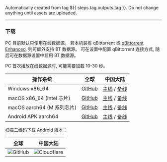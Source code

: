 Automatically created from tag ${{ steps.tag.outputs.tag }}. Do not change anything until assets are
uploaded.

----

### 下载

[//]: # (注意, `checkLatestVersion` 有字符串处理, 修改标题和分隔符前务必查询)

[github-win-x64]: https://github.com/open-ani/ani/releases/download/${{steps.tag.outputs.tag}}/ani-${{steps.tag-version.outputs.substring}}-windows-x86_64.zip

[github-mac-x64]: https://github.com/open-ani/ani/releases/download/${{steps.tag.outputs.tag}}/ani-${{steps.tag-version.outputs.substring}}-macos-x86_64.dmg

[github-mac-aarch64]: https://github.com/open-ani/ani/releases/download/${{steps.tag.outputs.tag}}/ani-${{steps.tag-version.outputs.substring}}-macos-aarch64.dmg

[github-android]: https://github.com/open-ani/ani/releases/download/${{steps.tag.outputs.tag}}/ani-${{steps.tag-version.outputs.substring}}.apk

[cf-win-x64]: https://d.myani.org/${{steps.tag.outputs.tag}}/ani-${{steps.tag-version.outputs.substring}}-windows-x86_64.zip

[cf-mac-x64]: https://d.myani.org/${{steps.tag.outputs.tag}}/ani-${{steps.tag-version.outputs.substring}}-macos-x86_64.dmg

[cf-mac-aarch64]: https://d.myani.org/${{steps.tag.outputs.tag}}/ani-${{steps.tag-version.outputs.substring}}-macos-aarch64.dmg

[cf-android]: https://d.myani.org/${{steps.tag.outputs.tag}}/ani-${{steps.tag-version.outputs.substring}}.apk

[ghproxy-win-x64]: https://mirror.ghproxy.com/?q=https%3A%2F%2Fgithub.com%2Fopen-ani%2Fani%2Freleases%2Fdownload%2F${{steps.tag.outputs.tag}}%2Fani-${{steps.tag-version.outputs.substring}}-windows-x86_64.zip

[ghproxy-mac-x64]: https://mirror.ghproxy.com/?q=https%3A%2F%2Fgithub.com%2Fopen-ani%2Fani%2Freleases%2Fdownload%2F${{steps.tag.outputs.tag}}%2Fani-${{steps.tag-version.outputs.substring}}-macos-x86_64.dmg

[ghproxy-mac-aarch64]: https://mirror.ghproxy.com/?q=https%3A%2F%2Fgithub.com%2Fopen-ani%2Fani%2Freleases%2Fdownload%2F${{steps.tag.outputs.tag}}%2Fani-${{steps.tag-version.outputs.substring}}-macos-aarch64.dmg

[ghproxy-android]: https://mirror.ghproxy.com/?q=https%3A%2F%2Fgithub.com%2Fopen-ani%2Fani%2Freleases%2Fdownload%2F${{steps.tag.outputs.tag}}%2Fani-${{steps.tag-version.outputs.substring}}.apk

[qb-enhanced]: https://github.com/c0re100/qBittorrent-Enhanced-Edition/releases/latest

PC 目前默认只使用在线数据源。
若本机装有 qBittorrent 或 [qBittorrent Enhanced][qb-enhanced], 则可额外支持 BT 数据源。
可在设置中配置 qBittorrent 连接方式, 随后可在数据源设置中启用 BT 数据源。

PC 首次播放在线数据源时, 可能需要加载 10-30 秒。

| 操作系统                    | 全球                           | 中国大陆                                             | 
|-------------------------|------------------------------|--------------------------------------------------|
| Windows x86_64          | [GitHub][github-win-x64]     | [主线][cf-win-x64] / [备线][ghproxy-win-x64]         |
| macOS x86_64 (Intel 芯片) | [GitHub][github-mac-x64]     | [主线][cf-mac-x64] / [备线][ghproxy-mac-x64]         |
| macOS aarch64 (M 系列芯片)  | [GitHub][github-mac-aarch64] | [主线][cf-mac-aarch64] / [备线][ghproxy-mac-aarch64] |
| Android APK aarch64     | [GitHub][github-android]     | [主线][cf-android] / [备线][ghproxy-android]         |

扫描二维码下载 Android 版本：

[github-android-qr]: https://github.com/open-ani/ani/releases/download/${{steps.tag.outputs.tag}}/ani-${{steps.tag-version.outputs.substring}}.apk.github.qrcode.png

[cf-android-qr]: https://d.myani.org/${{steps.tag.outputs.tag}}/ani-${{steps.tag-version.outputs.substring}}.apk.cloudflare.qrcode.png

| 全球                           | 中国大陆                         |
|------------------------------|------------------------------|
| ![GitHub][github-android-qr] | ![Cloudflare][cf-android-qr] |
